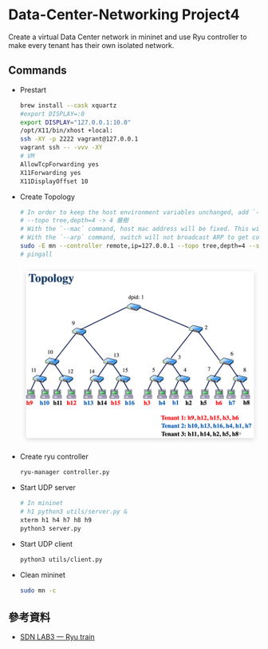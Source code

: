 # Data-Center-Networking Project4

Create a virtual Data Center network in mininet and use Ryu controller to make every tenant has their own isolated
network.

## Commands

- Prestart
  
  ```sh
  brew install --cask xquartz
  #export DISPLAY=:0
  export DISPLAY="127.0.0.1:10.0"
  /opt/X11/bin/xhost +local:
  ssh -XY -p 2222 vagrant@127.0.0.1 
  vagrant ssh -- -vvv -XY
  # VM
  AllowTcpForwarding yes
  X11Forwarding yes
  X11DisplayOffset 10
  ```

- Create Topology

  ```sh
  # In order to keep the host environment variables unchanged, add `-E` argument to the mn command. 
  # --topo tree,depth=4 -> 4 層樹
  # With the `--mac` command, host mac address will be fixed. This will make your design easier
  # With the `--arp` command, switch will not broadcast ARP to get corresponding IP, and MAC address pair
  sudo -E mn --controller remote,ip=127.0.0.1 --topo tree,depth=4 --switch default,protocols=OpenFlow13 --mac --arp
  # pingall
  ```

  ![Topology](img/topology.png)

- Create ryu controller

  ```sh
  ryu-manager controller.py
  ```

- Start UDP server

  ```sh
  # In mininet
  # h1 python3 utils/server.py &
  xterm h1 h4 h7 h8 h9
  python3 server.py
  ```

- Start UDP client
  
  ```sh
  python3 utils/client.py
  ```

- Clean mininet

  ```sh
  sudo mn -c
  ```

## 參考資料

- [SDN LAB3 — Ryu train](https://sam66.medium.com/sdn-lab3-ryu-train-f8fe13b03548)